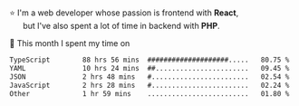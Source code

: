 ⭐ I'm a web developer whose passion is frontend with <b>React</b>,<br/>
&nbsp; &nbsp; &nbsp; but I've also spent a lot of time in backend with <b>PHP</b>.

📅 This month I spent my time on

<!--START_SECTION:waka-->

```txt
TypeScript        88 hrs 56 mins  ####################.....   80.75 %
YAML              10 hrs 24 mins  ##.......................   09.45 %
JSON              2 hrs 48 mins   #........................   02.54 %
JavaScript        2 hrs 28 mins   #........................   02.24 %
Other             1 hr 59 mins    .........................   01.80 %
```

<!--END_SECTION:waka-->
